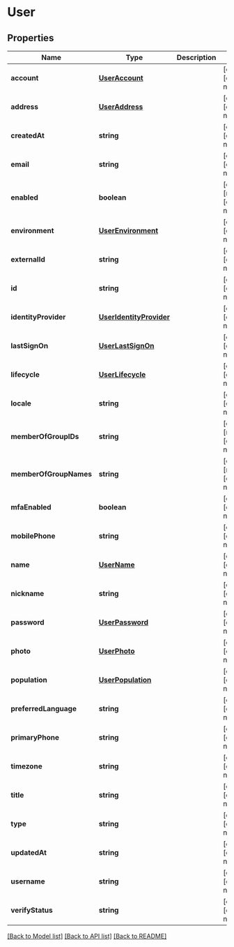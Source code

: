 # User

## Properties
Name | Type | Description | Notes
------------ | ------------- | ------------- | -------------
**account** | [**UserAccount**](UserAccount.md) |  | [optional] [default to null]
**address** | [**UserAddress**](UserAddress.md) |  | [optional] [default to null]
**createdAt** | **string** |  | [optional] [default to null]
**email** | **string** |  | [optional] [default to null]
**enabled** | **boolean** |  | [optional] [readonly] [default to null]
**environment** | [**UserEnvironment**](UserEnvironment.md) |  | [optional] [default to null]
**externalId** | **string** |  | [optional] [default to null]
**id** | **string** |  | [optional] [default to null]
**identityProvider** | [**UserIdentityProvider**](UserIdentityProvider.md) |  | [optional] [default to null]
**lastSignOn** | [**UserLastSignOn**](UserLastSignOn.md) |  | [optional] [default to null]
**lifecycle** | [**UserLifecycle**](UserLifecycle.md) |  | [optional] [default to null]
**locale** | **string** |  | [optional] [default to null]
**memberOfGroupIDs** | **string** |  | [optional] [readonly] [default to null]
**memberOfGroupNames** | **string** |  | [optional] [readonly] [default to null]
**mfaEnabled** | **boolean** |  | [optional] [default to null]
**mobilePhone** | **string** |  | [optional] [default to null]
**name** | [**UserName**](UserName.md) |  | [optional] [default to null]
**nickname** | **string** |  | [optional] [default to null]
**password** | [**UserPassword**](UserPassword.md) |  | [optional] [default to null]
**photo** | [**UserPhoto**](UserPhoto.md) |  | [optional] [default to null]
**population** | [**UserPopulation**](UserPopulation.md) |  | [optional] [default to null]
**preferredLanguage** | **string** |  | [optional] [default to null]
**primaryPhone** | **string** |  | [optional] [default to null]
**timezone** | **string** |  | [optional] [default to null]
**title** | **string** |  | [optional] [default to null]
**type** | **string** |  | [optional] [default to null]
**updatedAt** | **string** |  | [optional] [default to null]
**username** | **string** |  | [optional] [default to null]
**verifyStatus** | **string** |  | [optional] [default to null]

[[Back to Model list]](../README.md#documentation-for-models) [[Back to API list]](../README.md#documentation-for-api-endpoints) [[Back to README]](../README.md)


